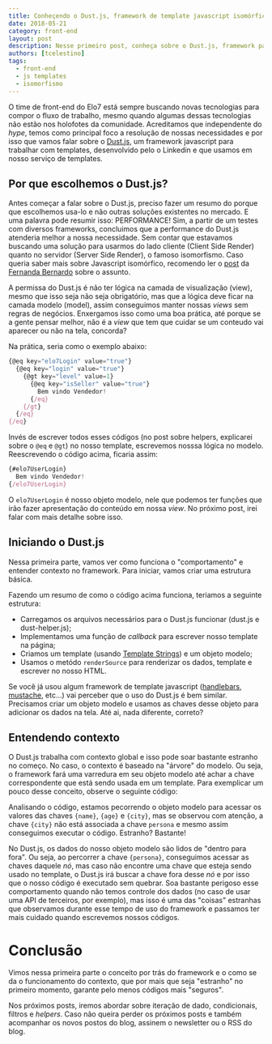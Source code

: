 ```yaml
---
title: Conheçendo o Dust.js, framework de template javascript isomórfico
date: 2018-05-21
category: front-end
layout: post
description: Nesse primeiro post, conheça sobre o Dust.js, framework para trabalhar com templates no cliente e no servidor.
authors: [tcelestino]
tags:
  - front-end
  - js templates
  - isomorfismo
---
```


O time de front-end do Elo7 está sempre buscando novas tecnologias para compor o fluxo de trabalho, mesmo quando algumas dessas tecnologias não estão nos holofotes da comunidade. Acreditamos que independente do *hype*, temos como principal foco a resolução de nossas necessidades e por isso que vamos falar sobre o [Dust.js](http://www.dustjs.com/), um framework javascript para trabalhar com templates, desenvolvido pelo o Linkedin e que usamos em nosso serviço de templates.

## Por que escolhemos o Dust.js?

Antes começar a falar sobre o Dust.js, preciso fazer um resumo do porque que escolhemos usa-lo e não outras soluções existentes no mercado. E uma palavra pode resumir isso: PERFORMANCE! Sim, a partir de um testes com diversos frameworks, concluimos que a performance do Dust.js atenderia melhor a nossa necessidade. Sem contar que estavamos buscando uma solução para usarmos do lado cliente (Client Side Render) quanto no servidor (Server Side Render), o famoso isomorfismo. Caso queria saber mais sobre Javascript isomórfico, recomendo ler o [post](https://engenharia.elo7.com.br/isomorfismo/) da [Fernanda Bernardo](https://twitter.com/Feh_Bernardo) sobre o assunto.

A permissa do Dust.js é não ter lógica na camada de visualização (view), mesmo que isso seja não seja obrigatório, mas que a lógica deve ficar na camada modelo (model), assim conseguimos manter nossas *views* sem regras de negócios. Enxergamos isso como uma boa prática, até porque se a gente pensar melhor, não é a *view* que tem que cuidar se um conteudo vai aparecer ou não na tela, concorda?

Na prática, seria como o exemplo abaixo:

```javascript
{@eq key="elo7Login" value="true"}
  {@eq key="login" value="true"}
    {@gt key="level" value=1}
      {@eq key="isSeller" value="true"}
        Bem vindo Vendedor!
      {/eq}
    {/gt}
  {/eq}
{/eq}
```

Invés de escrever todos esses códigos (no post sobre helpers, explicarei sobre o `@eq` e `@gt`) no nosso template, escrevemos nosssa lógica no modelo. Reescrevendo o código acima, ficaria assim:

```javascript
{#elo7UserLogin}
  Bem vindo Vendedor!
{/elo7UserLogin}
```

O `elo7UserLogin` é nosso objeto modelo, nele que podemos ter funções que irão fazer apresentação do conteúdo em nossa *view*. No próximo post, irei falar com mais detalhe sobre isso.

## Iniciando o Dust.js

Nessa primeira parte, vamos ver como funciona o "comportamento" e entender contexto no framework. Para iniciar, vamos criar uma estrutura básica.

<a class="jsbin-embed" href="http://jsbin.com/qatizuf/3/embed?html,output"></a><script src="http://static.jsbin.com/js/embed.min.js?4.1.4"></script>

Fazendo um resumo de como o código acima funciona, teriamos a seguinte estrutura:

- Carregamos os arquivos necessários para o Dust.js funcionar (dust.js e dust-helper.js);
- Implementamos uma função de *callback* para escrever nosso template na página;
- Criamos um template (usando [Template Strings](https://developer.mozilla.org/pt-BR/docs/Web/JavaScript/Reference/template_strings)) e um objeto modelo;
- Usamos o metódo `renderSource` para renderizar os dados, template e escrever no nosso HTML.

Se você já usou algum framework de template javascript ([handlebars](), [mustache](), etc...) vai perceber que o uso do Dust.js é bem similar. Precisamos criar um objeto modelo e usamos as chaves desse objeto para adicionar os dados na tela. Até ai, nada diferente, correto?

## Entendendo contexto

O Dust.js trabalha com contexto global e isso pode soar bastante estranho no começo. No caso, o contexto é baseado na "árvore" do modelo. Ou seja, o framework fará uma varredura em seu objeto modelo até achar a chave correspondente que está sendo usada em um template. Para exemplicar um pouco desse conceito, observe o seguinte código:

<a class="jsbin-embed" href="http://jsbin.com/rajahus/1/embed?html,output"></a><script src="http://static.jsbin.com/js/embed.min.js?4.1.4"></script>

Analisando o código, estamos pecorrendo o objeto modelo para acessar os valores das chaves `{name}`, `{age}` e `{city}`, mas se observou com atenção, a chave `{city}` não está associada a chave `persona` e mesmo assim conseguimos executar o código. Estranho? Bastante!

No Dust.js, os dados do nosso objeto modelo são lidos de "dentro para fora". Ou seja, ao percorrer a chave `{persona}`, conseguimos acessar as chaves daquele *nó*, mas caso não encontre uma chave que esteja sendo usado no template, o Dust.js irá buscar a chave fora desse *nó* e por isso que o nosso código é executado sem quebrar. Soa bastante perigoso esse comportamento quando não temos controle dos dados (no caso de usar uma API de terceiros, por exemplo), mas isso é uma das "coisas" estranhas que observamos durante esse tempo de uso do framework e passamos ter mais cuidado quando escrevemos nossos códigos.

# Conclusão

Vimos nessa primeira parte o conceito por trás do framework e o como se da o funcionamento do contexto, que por mais que seja "estranho" no primeiro momento, garante pelo menos códigos mais "seguros".

Nos próximos posts, iremos abordar sobre iteração de dado, condicionais, filtros e *helpers*. Caso não queira perder os próximos posts e também acompanhar os novos postos do blog, assinem o newsletter ou o RSS do blog.